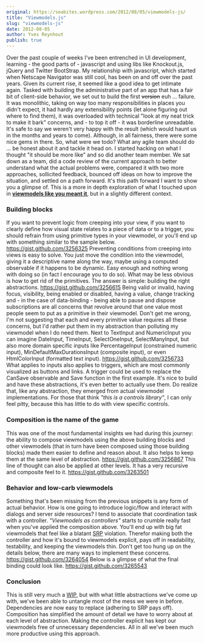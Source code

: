 ```yaml
---
original: https://seabites.wordpress.com/2012/08/05/viewmodels-js/
title: "Viewmodels.js"
slug: "viewmodels-js"
date: 2012-08-05
author: Yves Reynhout
publish: true
---
```

Over the past couple of weeks I've been entrenched in UI development, learning - the good parts of - javascript and using libs like Knockout.js, jQuery and Twitter BootStrap. My relationship with javascript, which started when Netscape Navigator was still cool, has been on and off over the past years. Given its current rise, it seemed like a good idea to get intimate again. Tasked with building the administrative part of an app that has a fair bit of client-side behavior, we set out to build the first ~~version~~ euh ... failure. It was monolithic, taking on way too many responsibilities in places you didn't expect, it had hardly any extensibility points (let alone figuring out where to find them), it was overloaded with technical "look at my neat trick to make it bark" concerns, and - to top it off - it was borderline unreadable. It's safe to say we weren't very happy with the result (which would haunt us in the months and years to come). Although, in all fairness, there were some nice gems in there. So, what were we todo? What any agile team should do ... be honest about it and tackle it head on. I started hacking on what I thought "it should be more like" and so did another team member. We sat down as a team, did a code review of the current approach to better understand what the actual problems were, compared it with two more approaches, sollicited feedback, bounced off ideas on how to improve the situation, and settled on a path forward. It's this path forward I want to show you a glimpse of. This is a more in depth exploration of what I touched upon in [**viewmodels like you meant it**](http://seabites.wordpress.com/2011/12/31/viewmodels-like-you-meant-it/ "Viewmodels like you meant it"), but in a slightly different context.

### Building blocks

If you want to prevent logic from creeping into your view, if you want to clearly define how visual state relates to a piece of data or to a trigger, you should refrain from using primitive types in your viewmodel, or you'll end up with something similar to the sample below. https://gist.github.com/3256325 Preventing conditions from creeping into views is easy to solve. You just move the condition into the viewmodel, giving it a descriptive name along the way, maybe using a computed observable if it happens to be dynamic. Easy enough and nothing wrong with doing so (in fact I encourage you to do so). What may be less obvious is how to get rid of the primitives. The answer is simple: building the right abstractions. https://gist.github.com/3256615 Being valid or invalid, having focus, visibility, being enabled or disabled, having a value, change tracking and - in the case of data-binding - being able to pause and dispose subscriptions are all concerns that revolve around that one value most people seem to put as a primitive in their viewmodel. Don't get me wrong, I'm not suggesting that each and every primitive value requires all these concerns, but I'd rather put them in my abstraction than polluting my viewmodel when I do need them. Next to TextInput and NumericInput you can imagine DateInput, TimeInput, SelectOneInput, SelectManyInput, but also more domain specific inputs like PercentageInput (constrained numeric input), MinDefaultMaxDurationsInput (composite input), or even HtmlColorInput (formatted text input). https://gist.github.com/3256733 What applies to inputs also applies to triggers, which are most commonly visualized as buttons and links. A trigger could be used to replace the CanSave observable and Save function in the first example. It's nice to build and have these abstractions, it's even better to actually use them. Do realize that, like any abstraction, they emerged from actual viewmodel implementations. For those that think *"this is a controls library"*, I can only feel pitty, because this has little to do with view specific controls.

### Composition is the name of the game

This was one of the most fundamental insights we had during this journey: the ability to compose viewmodels using the above building blocks and other viewmodels (that in turn have been composed using those building blocks) made them easier to define and reason about. It also helps to keep them at the same level of abstraction. https://gist.github.com/3256867 This line of thought can also be applied at other levels. It has a very recursive and composite feel to it. https://gist.github.com/3263501

### Behavior and low-carb viewmodels

Something that's been missing from the previous snippets is any form of actual behavior. How is one going to introduce logic/flow and interact with dialogs and server side resources? I tend to associate that coordination task with a controller. *"Viewmodels as controllers"* starts to crumble really fast when you've applied the composition above. You'll end up with big fat viewmodels that feel like a blatant [SRP](http://en.wikipedia.org/wiki/Single_responsibility_principle "Single responsibility principle") violation. Therefor making both the controller and how it's bound to viewmodels explicit, pays off in readability, testability, and keeping the viewmodels thin. Don't get too hung up on the details below, there are many ways to implement these concerns. https://gist.github.com/3264054 Below is a glimpse of what the final binding could look like. https://gist.github.com/3265543

### Conclusion

This is still very much a [WIP](http://en.wikipedia.org/wiki/Work_in_process "Work in progress"), but with what little abstractions we've come up with, we've been able to untangle most of the mess we were in before. Dependencies are now easy to replace (adhering to SRP pays off). Composition has simplified the amount of detail we have to worry about at each level of abstraction. Making the controller explicit has kept our viewmodels free of unnecessary dependencies. All in all we've been much more productive using this approach.
